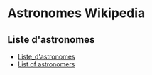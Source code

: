 # Astronomes Wikipedia


## Liste d'astronomes

*  [Liste_d'astronomes](https://fr.wikipedia.org/wiki/Liste_d'astronomes)
*  [List of astronomers][def]

[def]: https://en.wikipedia.org/wiki/List_of_astronomers